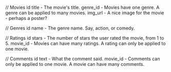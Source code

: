 // Movies
id
title - The movie's title.
genre_id - Movies have one genre. A genre can be applied to many movies.
img_url - A nice image for the movie - perhaps a poster?

// Genres
id
name - The genre name. Say, action, or comedy.

// Ratings
id
stars - The number of stars the user rated the movie, from 1 to 5.
movie_id - Movies can have many ratings. A rating can only be applied to one movie.

// Comments
id
text - What the comment said.
movie_id - Comments can only be applied to one movie. A movie can have many comments.
